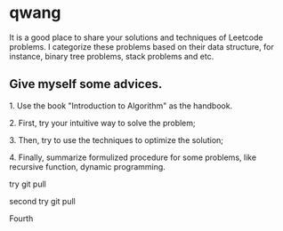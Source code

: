 # qwang

It is a good place to share your solutions and techniques of Leetcode problems. I categorize these problems based on their data structure,
for instance, binary tree problems, stack problems and etc. 

## Give myself some advices.
<p> 1. Use the book "Introduction to Algorithm" as the handbook. 
<p>2. First, try your intuitive way to solve the problem;
<p>3. Then, try to use the techniques to optimize the solution;
<p>4. Finally, summarize formulized procedure for some problems, like recursive function, dynamic programming.
  
try git pull

second try git pull

Fourth
